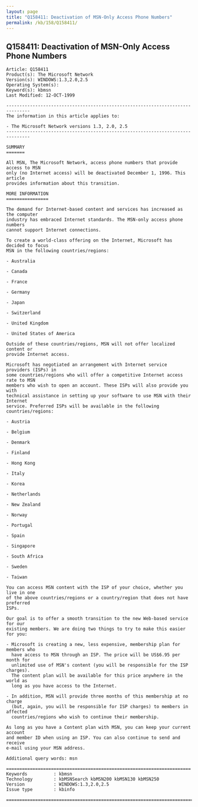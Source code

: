 ```yaml
---
layout: page
title: "Q158411: Deactivation of MSN-Only Access Phone Numbers"
permalink: /kb/158/Q158411/
---
```


## Q158411: Deactivation of MSN-Only Access Phone Numbers

	Article: Q158411
	Product(s): The Microsoft Network
	Version(s): WINDOWS:1.3,2.0,2.5
	Operating System(s): 
	Keyword(s): kbmsn
	Last Modified: 12-OCT-1999
	
	-------------------------------------------------------------------------------
	The information in this article applies to:
	
	- The Microsoft Network versions 1.3, 2.0, 2.5 
	-------------------------------------------------------------------------------
	
	SUMMARY
	=======
	
	All MSN, The Microsoft Network, access phone numbers that provide access to MSN
	only (no Internet access) will be deactivated December 1, 1996. This article
	provides information about this transition.
	
	MORE INFORMATION
	================
	
	The demand for Internet-based content and services has increased as the computer
	industry has embraced Internet standards. The MSN-only access phone numbers
	cannot support Internet connections.
	
	To create a world-class offering on the Internet, Microsoft has decided to focus
	MSN in the following countries/regions:
	
	- Australia
	
	- Canada
	
	- France
	
	- Germany
	
	- Japan
	
	- Switzerland
	
	- United Kingdom
	
	- United States of America
	
	Outside of these countries/regions, MSN will not offer localized content or
	provide Internet access.
	
	Microsoft has negotiated an arrangement with Internet service providers (ISPs) in
	some countries/regions who will offer a competitive Internet access rate to MSN
	members who wish to open an account. These ISPs will also provide you with
	technical assistance in setting up your software to use MSN with their Internet
	service. Preferred ISPs will be available in the following countries/regions:
	
	- Austria
	
	- Belgium
	
	- Denmark
	
	- Finland
	
	- Hong Kong
	
	- Italy
	
	- Korea
	
	- Netherlands
	
	- New Zealand
	
	- Norway
	
	- Portugal
	
	- Spain
	
	- Singapore
	
	- South Africa
	
	- Sweden
	
	- Taiwan
	
	You can access MSN content with the ISP of your choice, whether you live in one
	of the above countries/regions or a country/region that does not have preferred
	ISPs.
	
	Our goal is to offer a smooth transition to the new Web-based service for our
	existing members. We are doing two things to try to make this easier for you:
	
	- Microsoft is creating a new, less expensive, membership plan for members who
	  have access to MSN through an ISP. The price will be US$6.95 per month for
	  unlimited use of MSN's content (you will be responsible for the ISP charges).
	  The content plan will be available for this price anywhere in the world as
	  long as you have access to the Internet.
	
	- In addition, MSN will provide three months of this membership at no charge
	  (but, again, you will be responsible for ISP charges) to members in affected
	  countries/regions who wish to continue their membership.
	
	As long as you have a Content plan with MSN, you can keep your current account
	and member ID when using an ISP. You can also continue to send and receive
	e-mail using your MSN address.
	
	Additional query words: msn
	
	======================================================================
	Keywords          : kbmsn 
	Technology        : kbMSNSearch kbMSN200 kbMSN130 kbMSN250
	Version           : WINDOWS:1.3,2.0,2.5
	Issue type        : kbinfo
	
	=============================================================================
	
